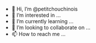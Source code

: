 - 👋 Hi, I’m @petitchouchinois
- 👀 I’m interested in ...
- 🌱 I’m currently learning ...
- 💞️ I’m looking to collaborate on ...
- 📫 How to reach me ...

<!---
petitchouchinois/petitchouchinois is a ✨ special ✨ repository because its `README.md` (this file) appears on your GitHub profile.
You can click the Preview link to take a look at your changes.
--->
